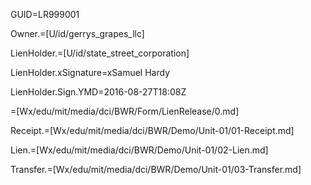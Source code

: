 GUID=LR999001

Owner.=[U/id/gerrys_grapes_llc]

LienHolder.=[U/id/state_street_corporation]

LienHolder.xSignature=xSamuel Hardy

LienHolder.Sign.YMD=2016-08-27T18:08Z

=[Wx/edu/mit/media/dci/BWR/Form/LienRelease/0.md]

Receipt.=[Wx/edu/mit/media/dci/BWR/Demo/Unit-01/01-Receipt.md]
  
Lien.=[Wx/edu/mit/media/dci/BWR/Demo/Unit-01/02-Lien.md]

Transfer.=[Wx/edu/mit/media/dci/BWR/Demo/Unit-01/03-Transfer.md]